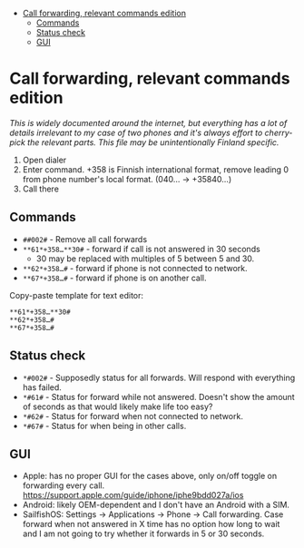<!-- START doctoc generated TOC please keep comment here to allow auto update -->
<!-- DON'T EDIT THIS SECTION, INSTEAD RE-RUN doctoc TO UPDATE -->

- [Call forwarding, relevant commands edition](#call-forwarding-relevant-commands-edition)
  - [Commands](#commands)
  - [Status check](#status-check)
  - [GUI](#gui)

<!-- END doctoc generated TOC please keep comment here to allow auto update -->

# Call forwarding, relevant commands edition

_This is widely documented around the internet, but everything has a lot
of details irrelevant to my case of two phones and it's always effort to
cherry-pick the relevant parts. This file may be unintentionally Finland
specific._

1. Open dialer
2. Enter command. +358 is Finnish international format, remove leading 0 from
   phone number's local format. (040… → +35840…)
3. Call there

## Commands

- `##002#` - Remove all call forwards
- `**61*+358…**30#` - forward if call is not answered in 30 seconds
  - 30 may be replaced with multiples of 5 between 5 and 30.
- `**62*+358…#` - forward if phone is not connected to network.
- `**67*+358…#` - forward if phone is on another call.

Copy-paste template for text editor:

```
**61*+358…**30#
**62*+358…#
**67*+358…#
```

## Status check

- `*#002#` - Supposedly status for all forwards. Will respond with everything
  has failed.
- `*#61#` - Status for forward while not answered. Doesn't show the amount of seconds as
  that would likely make life too easy?
- `*#62#` - Status for forward when not connected to network.
- `*#67#` - Status for when being in other calls.

## GUI

- Apple: has no proper GUI for the cases above, only on/off toggle on forwarding
  every call. https://support.apple.com/guide/iphone/iphe9bdd027a/ios
- Android: likely OEM-dependent and I don't have an Android with a SIM.
- SailfishOS: Settings → Applications → Phone → Call forwarding. Case forward when
  not answered in X time has no option how long to wait and I am not going to try
  whether it forwards in 5 or 30 seconds.
